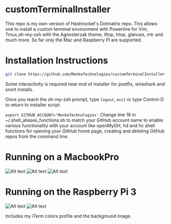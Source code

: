 # customTerminalInstaller

This repo is my own version of Hashrocket's Dotmatrix repo.  This allows one to install a custom terminal environment with Powerline for Vim, Tmux,oh-my-zsh with the Agnosterzak theme, iftop, htop, glances, mtr and much more.  So far only the Mac and Raspberry Pi are supported.

# Installation Instructions

```sh
git clone https://github.com/MenkeTechnologies/customTerminalInstaller.git && cd customTerminalInstaller && ./install.sh
```

Some interactivity is required near end of installer for postfix, wireshark and snort installs.

Once you reach the oh-my-zsh prompt, type ```logout```, ```exit``` or type Control-D to return to installer script.

```export GITHUB_ACCOUNT='MenkeTechnologies'```
Change line 18 in ~/.shell_aliases_functions.sh to match your GitHub account name to enable various functionality with your account like openMyGH, hd and hc shell functions for opening your GitHub home page, creating and deleting GitHub repos from the command line.


# Running on a MacbookPro
![Alt text](/tmuxfinal1.png?raw=true)
![Alt text](/tmuxfinal22.png?raw=true)
![Alt text](/tmuxfinal5.png?raw=true)
# Running on the Raspberry Pi 3
![Alt text](/tmuxfinal3.png?raw=true)
![Alt text](/tmuxfinal4.png?raw=true)

Includes my iTerm colors profile and the background image.



